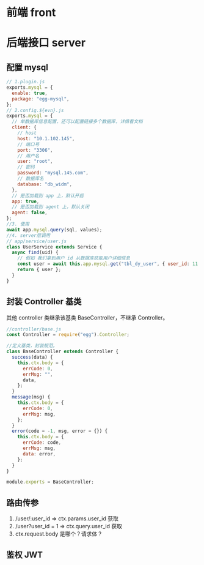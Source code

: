 # 前端 front

# 后端接口 server

## 配置 mysql

```javascript
// 1.plugin.js
exports.mysql = {
  enable: true,
  package: "egg-mysql",
};
// 2.config.${evn}.js
exports.mysql = {
  // 单数据库信息配置，还可以配置链接多个数据库，详情看文档
  client: {
    // host
    host: "10.1.102.145",
    // 端口号
    port: "3306",
    // 用户名
    user: "root",
    // 密码
    password: "mysql.145.com",
    // 数据库名
    database: "db_widm",
  },
  // 是否加载到 app 上，默认开启
  app: true,
  // 是否加载到 agent 上，默认关闭
  agent: false,
};
//3. 使用
await app.mysql.query(sql, values);
//4. server层调用
// app/service/user.js
class UserService extends Service {
  async find(uid) {
    // 假如 我们拿到用户 id 从数据库获取用户详细信息
    const user = await this.app.mysql.get("tbl_dy_user", { user_id: 11 });
    return { user };
  }
}
```

## 封装 Controller 基类

其他 controller 类继承该基类 BaseController，不继承 Controller。

```javascript
//controller/base.js
const Controller = require("egg").Controller;

//定义基类，封装规范。
class BaseController extends Controller {
  success(data) {
    this.ctx.body = {
      errCode: 0,
      errMsg: "",
      data,
    };
  }
  message(msg) {
    this.ctx.body = {
      errCode: 0,
      errMsg: msg,
    };
  }
  error(code = -1, msg, error = {}) {
    this.ctx.body = {
      errCode: code,
      errMsg: msg,
      data: error,
    };
  }
}

module.exports = BaseController;
```

## 路由传参

1. /user/:user_id => ctx.params.user_id 获取
2. /user?user_id = 1 => ctx.query.user_id 获取
3. ctx.request.body 是哪个？请求体？

## 鉴权 JWT

